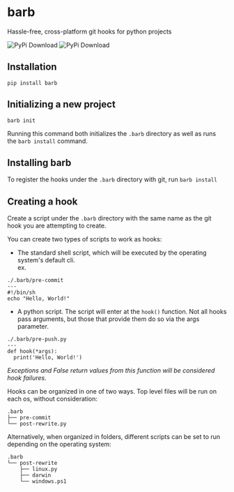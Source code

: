# barb
Hassle-free, cross-platform git hooks for python projects

![PyPi Download](https://img.shields.io/pypi/v/barb)
![PyPi Download](https://img.shields.io/pypi/l/barb)

[//]: # (![PyPi Download]&#40;https://img.shields.io/pypi/pyversions/barb&#41;)

## Installation
`pip install barb`

## Initializing a new project
`barb init`

Running this command both initializes the `.barb` directory as well as runs the `barb install` command.

## Installing barb
To register the hooks under the `.barb` directory with git, run `barb install`

## Creating a hook
Create a script under the `.barb` directory with the same name as the git hook you are attempting to create.

You can create two types of scripts to work as hooks:
- The standard shell script, which will be executed by the operating system's default cli.  
ex.
```shell
./.barb/pre-commit
---
#!/bin/sh
echo "Hello, World!"
```
- A python script. The script will enter at the `hook()` function. Not all hooks pass arguments, but those that provide
them do so via the args parameter.
```shell
./.barb/pre-push.py
---
def hook(*args):
  print('Hello, World!')
```
_Exceptions and False return values from this function will be considered hook failures._

Hooks can be organized in one of two ways. Top level files will be run on each os, without consideration:
```
.barb
├── pre-commit
└── post-rewrite.py
```

Alternatively, when organized in folders, different scripts can be set to run depending on the operating system:
```
.barb
└── post-rewrite
    ├── linux.py
    ├── darwin
    └── windows.ps1
```
